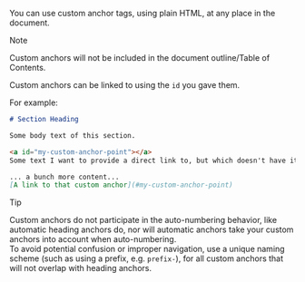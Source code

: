 You can use custom anchor tags, using plain HTML, at any place in the document.

> [!NOTE]
> Custom anchors will not be included in the document outline/Table of Contents.

Custom anchors can be linked to using the `id` you gave them.

For example:

```markdown
# Section Heading

Some body text of this section.

<a id="my-custom-anchor-point"></a>
Some text I want to provide a direct link to, but which doesn't have its own heading.

... a bunch more content...
[A link to that custom anchor](#my-custom-anchor-point)
```

> [!TIP]
> Custom anchors do not participate in the auto-numbering behavior, like automatic heading anchors do, nor will automatic anchors take your custom anchors into account when auto-numbering.\
> To avoid potential confusion or improper navigation, use a unique naming scheme (such as using a prefix, e.g. `prefix-`), for all custom anchors that will not overlap with heading anchors.
